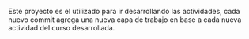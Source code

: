 Este proyecto es el utilizado para ir desarrollando las actividades, cada nuevo commit agrega una nueva capa de trabajo en base a cada nueva actividad del curso desarrollada.
